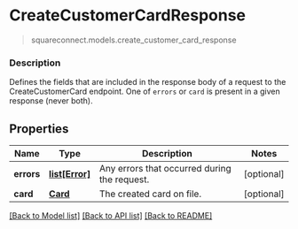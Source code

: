 # CreateCustomerCardResponse
> squareconnect.models.create_customer_card_response

### Description

Defines the fields that are included in the response body of a request to the CreateCustomerCard endpoint.  One of `errors` or `card` is present in a given response (never both).

## Properties
Name | Type | Description | Notes
------------ | ------------- | ------------- | -------------
**errors** | [**list[Error]**](Error.md) | Any errors that occurred during the request. | [optional] 
**card** | [**Card**](Card.md) | The created card on file. | [optional] 

[[Back to Model list]](../README.md#documentation-for-models) [[Back to API list]](../README.md#documentation-for-api-endpoints) [[Back to README]](../README.md)


